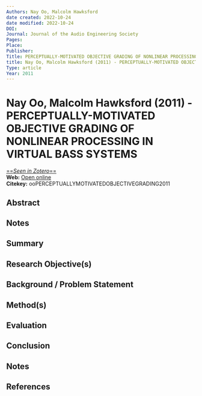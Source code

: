 ```yaml
---
Authors: Nay Oo, Malcolm Hawksford
date created: 2022-10-24
date modified: 2022-10-24
DOI: 
Journal: Journal of the Audio Engineering Society
Pages: 
Place: 
Publisher: 
Title: PERCEPTUALLY-MOTIVATED OBJECTIVE GRADING OF NONLINEAR PROCESSING IN VIRTUAL BASS SYSTEMS
title: Nay Oo, Malcolm Hawksford (2011) - PERCEPTUALLY-MOTIVATED OBJECTIVE GRADING OF NONLINEAR PROCESSING IN VIRTUAL BASS SYSTEMS
Type: article
Year: 2011
---
```


# Nay Oo, Malcolm Hawksford (2011) - PERCEPTUALLY-MOTIVATED OBJECTIVE GRADING OF NONLINEAR PROCESSING IN VIRTUAL BASS SYSTEMS

[==*Seen in Zotero*==](zotero://select/items/@ooPERCEPTUALLYMOTIVATEDOBJECTIVEGRADING2011)  
**Web:** [Open online]()  
**Citekey:** ooPERCEPTUALLYMOTIVATEDOBJECTIVEGRADING2011

## Abstract

## Notes

## Summary

  

## Research Objective(s)

## Background / Problem Statement

## Method(s)

## Evaluation

## Conclusion

## Notes

## References
